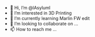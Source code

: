 - 👋 Hi, I’m @lAsyluml
- 👀 I’m interested in 3D Printing
- 🌱 I’m currently learning Marlin FW edit
- 💞️ I’m looking to collaborate on ...
- 📫 How to reach me ...

<!---
lAsyluml/lAsyluml is a ✨ special ✨ repository because its `README.md` (this file) appears on your GitHub profile.
You can click the Preview link to take a look at your changes.
--->
